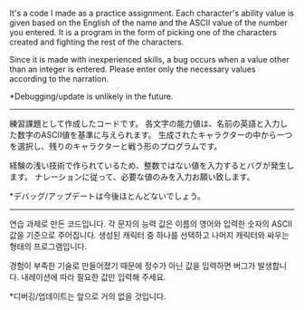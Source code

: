 It's a code I made as a practice assignment.
Each character's ability value is given based on the English of the name and the ASCII value of the number you entered.
It is a program in the form of picking one of the characters created and fighting the rest of the characters.

Since it is made with inexperienced skills, a bug occurs when a value other than an integer is entered.
Please enter only the necessary values according to the narration.

*Debugging/update is unlikely in the future.

-----------------------------------------------------------------------------------------------------------------------------

練習課題として作成したコードです。
各文字の能力値は、名前の英語と入力した数字のASCII値を基準に与えられます。
生成されたキャラクターの中から一つを選択し、残りのキャラクターと戦う形のプログラムです。

経験の浅い技術で作られているため、整数ではない値を入力するとバグが発生します。
ナレーションに従って、必要な値のみを入力お願い致します。

*デバッグ/アップデートは今後ほとんどないでしょう。

-----------------------------------------------------------------------------------------------------------------------------

연습 과제로 만든 코드입니다.
각 문자의 능력 값은 이름의 영어와 입력한 숫자의 ASCII 값을 기준으로 주어집니다.
생성된 캐릭터 중 하나를 선택하고 나머지 캐릭터와 싸우는 형태의 프로그램입니다.

경험이 부족한 기술로 만들어졌기 때문에 정수가 아닌 값을 입력하면 버그가 발생합니다.
내레이션에 따라 필요한 값만 입력해 주세요.

*디버깅/업데이트는 앞으로 거의 없을 것입니다.
